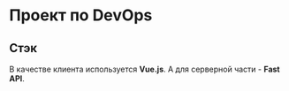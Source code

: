 # Проект по DevOps

## Стэк

В качестве клиента используется **Vue.js**. А для серверной части - **Fast API**.
